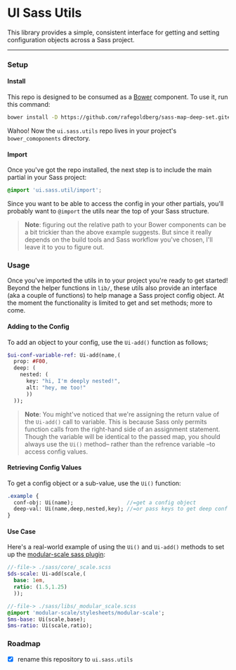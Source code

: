 UI Sass Utils
===

This library provides a simple, consistent interface for getting and setting configuration objects across a Sass project.

---



### Setup

#### Install

This repo is designed to be consumed as a [Bower](https://bower.io/#getting-started) component. To use it, run this command:

```bash
bower install -D https://github.com/rafegoldberg/sass-map-deep-set.git#master
```

Wahoo! Now the `ui.sass.utils` repo lives in your project's `bower_comoponents` directory.

#### Import

Once you've got the repo installed, the next step is to include the main partial in your Sass project:

```scss
@import 'ui.sass.util/import';
```

Since you want to be able to access the config in your other partials, you'll probably want to `@import` the utils near the top of your Sass structure.

> **Note**: figuring out the relative path to your Bower components can be a bit trickier than the above example suggests. But since it really depends on the build tools and Sass workflow you've chosen, I'll leave it to you to figure out.



### Usage

Once you've imported the utils in to your project you're ready to get started! Beyond the helper functions in `lib/`, these utils also provide an interface (aka a couple of functions) to help manage a Sass project config object. At the moment the functionality is limited to get and set methods; more to come.

#### Adding to the Config

To add an object to your config, use the `Ui-add()` function as follows;

```sass
$ui-conf-variable-ref: Ui-add(name,(
  prop: #F00,
  deep: (
    nested: (
      key: "hi, I'm deeply nested!",
      alt: "hey, me too!"
      ))
  ));
```

> **Note**: You might've noticed that we're assigning the return value of the `Ui-add()` call to variable. This is because Sass only permits function calls from the right-hand side of an assignment statement. Though the variable will be identical to the passed map, you should always use the `Ui()` method– rather than the refrence variable –to access config values.

#### Retrieving Config Values

To get a config object or a sub-value, use the `Ui()` function:

```sass
.example {
  conf-obj: Ui(name);                 //=get a config object
  deep-val: Ui(name,deep,nested,key); //=or pass keys to get deep conf vals
}
```

#### Use Case

Here's a real-world example of using the `Ui()` and `Ui-add()` methods to set up the [modular-scale sass plugin](https://github.com/modularscale/modularscale-sass):

```sass
//-file-> ./sass/core/_scale.scss
$ds-scale: Ui-add(scale,(
  base: 1em,
  ratio: (1.5,1.25)
  ));

//-file-> ./sass/libs/_modular_scale.scss
@import 'modular-scale/stylesheets/modular-scale';
$ms-base: Ui(scale,base);
$ms-ratio: Ui(scale,ratio);
```

### Roadmap

- [x] rename this repository to `ui.sass.utils`